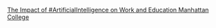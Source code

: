 [The Impact of #ArtificialIntelligence on Work and Education   Manhattan College](https://qi.tc/qi/112130)